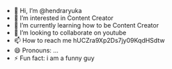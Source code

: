 - 👋 Hi, I’m @hendraryuka
- 👀 I’m interested in Content Creator
- 🌱 I’m currently learning how to be Content Creator
- 💞️ I’m looking to collaborate on youtube
- 📫 How to reach me hUCZra9Xp2Ds7jy09KqdHSdtw
- 😄 Pronouns: ...
- ⚡ Fun fact: i am a funny guy

<!---
hendraryuka/hendraryuka is a ✨ special ✨ repository because its `README.md` (this file) appears on your GitHub profile.
You can click the Preview link to take a look at your changes.
--->

